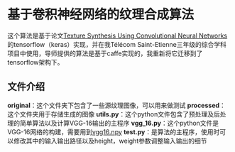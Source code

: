 # 基于卷积神经网络的纹理合成算法
这个算法是基于论文[Texture Synthesis Using Convolutional Neural Networks](https://arxiv.org/abs/1505.07376)的tensorflow（keras）实现，并在我Télécom Saint-Etienne三年级的综合学科项目中使用，导师提供的算法是基于caffe实现的，我重新将它迁移到了tensorflow架构下。

## 文件介绍
**original**：这个文件夹下包含了一些源纹理图像，可以用来做测试
**processed**：这个文件夹用于存储生成的图像
**utils.py**：这个python文件包含了预处理及后处理的简单算法以及计算VGG-16输出的主程序
**vgg_16.py**：这个python文件是VGG-16网络的构建，需要用到[vgg16.npy](https://mega.nz/#!YU1FWJrA!O1ywiCS2IiOlUCtCpI6HTJOMrneN-Qdv3ywQP5poecM)
**test.py**：是算法的主程序，使用时可以修改其中的输入输出路径以及height，weight参数调整输入输出的细节

